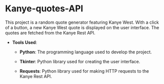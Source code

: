 # Kanye-quotes-API

This project is a random quote generator featuring Kanye West. With a click of a button, a new Kanye West quote is displayed on the user interface. The quotes are fetched from the Kanye Rest API.


- **Tools Used**:
  - **Python**: The programming language used to develop the project.

  - **Tkinter**: Python library used for creating the user interface.

  - **Requests**: Python library used for making HTTP requests to the Kanye Rest API.


